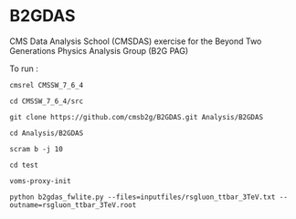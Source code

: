 B2GDAS
======


CMS Data Analysis School (CMSDAS) exercise for the
Beyond Two Generations Physics Analysis Group (B2G PAG)

To run :


`cmsrel CMSSW_7_6_4`

`cd CMSSW_7_6_4/src`

`git clone https://github.com/cmsb2g/B2GDAS.git Analysis/B2GDAS`

`cd Analysis/B2GDAS`

`scram b -j 10`

`cd test`

`voms-proxy-init`

`python b2gdas_fwlite.py --files=inputfiles/rsgluon_ttbar_3TeV.txt --outname=rsgluon_ttbar_3TeV.root`
